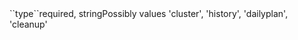 <tr><td>``type``</td><td>required, string</td><td>Possibly values 'cluster', 'history', 'dailyplan', 'cleanup'</td><td></td><td></td></tr>